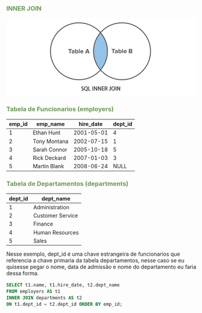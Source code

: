 ### <span style = "color:#6a9955"> INNER JOIN </span>
![alt text](inner-join.png "Inner Join")

### <span style = "color:#6a9955"> Tabela de Funcionarios (employers) </span>
|emp_id  | emp_name     | hire_date  | dept_id |
|--------|--------------|------------|---------|
|      1 | Ethan Hunt   | 2001-05-01 |       4 |
|      2 | Tony Montana | 2002-07-15 |       1 |
|      3 | Sarah Connor | 2005-10-18 |       5 |
|      4 | Rick Deckard | 2007-01-03 |       3 |
|      5 | Martin Blank | 2008-06-24 |    NULL |

### <span style = "color:#6a9955"> Tabela de Departamentos (departments) </span>
| dept_id | dept_name        |
|---------|------------------|
|       1 | Administration   |
|       2 | Customer Service |
|       3 | Finance          |
|       4 | Human Resources  |
|       5 | Sales            |

Nesse exemplo, dept_id é uma chave estrangeira de funcionarios que referencia a chave primaria da tabela departamentos, nesse caso se eu quisesse pegar o nome, data de admissão e nome do departamento eu faria dessa forma.

```sql
SELECT t1.name, t1.hire_date, t2.dept_name
FROM employers AS t1
INNER JOIN departments AS t2
ON t1.dept_id = t2.dept_id ORDER BY emp_id;
```
